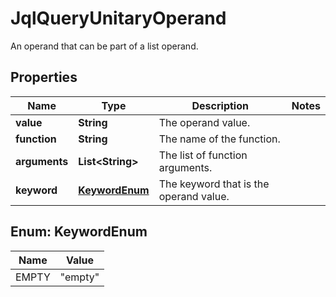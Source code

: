 

# JqlQueryUnitaryOperand

An operand that can be part of a list operand.

## Properties

| Name | Type | Description | Notes |
|------------ | ------------- | ------------- | -------------|
|**value** | **String** | The operand value. |  |
|**function** | **String** | The name of the function. |  |
|**arguments** | **List&lt;String&gt;** | The list of function arguments. |  |
|**keyword** | [**KeywordEnum**](#KeywordEnum) | The keyword that is the operand value. |  |



## Enum: KeywordEnum

| Name | Value |
|---- | -----|
| EMPTY | &quot;empty&quot; |



